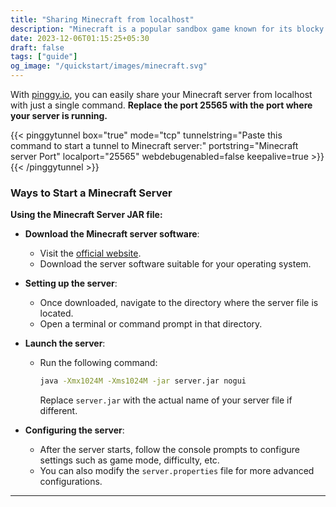 ```yaml
---
title: "Sharing Minecraft from localhost"
description: "Minecraft is a popular sandbox game known for its blocky worlds, creative building, and adventurous gameplay."
date: 2023-12-06T01:15:25+05:30
draft: false
tags: ["guide"]
og_image: "/quickstart/images/minecraft.svg"
---
```


With [pinggy.io](https://pinggy.io), you can easily share your Minecraft server from localhost with just a single command. **Replace the port 25565 with the port where your server is running.**

{{< pinggytunnel box="true" mode="tcp" tunnelstring="Paste this command to start a tunnel to Minecraft server:" portstring="Minecraft server Port" localport="25565" webdebugenabled=false keepalive=true >}}
{{< /pinggytunnel >}}

### Ways to Start a Minecraft Server

**Using the Minecraft Server JAR file:**

- **Download the Minecraft server software**:

  - Visit the [official website](https://www.minecraft.net/en-us/download/server).
  - Download the server software suitable for your operating system.

- **Setting up the server**:

  - Once downloaded, navigate to the directory where the server file is located.
  - Open a terminal or command prompt in that directory.

- **Launch the server**:

  - Run the following command:
    ```bash
    java -Xmx1024M -Xms1024M -jar server.jar nogui
    ```
    Replace `server.jar` with the actual name of your server file if different.

- **Configuring the server**:
  - After the server starts, follow the console prompts to configure settings such as game mode, difficulty, etc.
  - You can also modify the `server.properties` file for more advanced configurations.

<hr>
